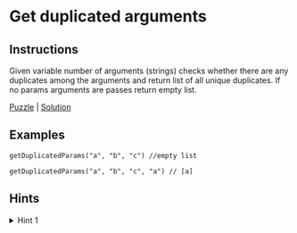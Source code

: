# Get duplicated arguments

## Instructions

Given variable number of arguments (strings) checks whether there are any duplicates among the arguments and return
list of all unique duplicates. If no params arguments are passes return empty list.

[Puzzle](GetDuplicatedArguments.kt) | [Solution](GetDuplicatedArgumentsSolution.kt)

## Examples

```
getDuplicatedParams("a", "b", "c") //empty list

getDuplicatedParams("a", "b", "c", "a") // [a]
```

## Hints

<details>
<summary>Hint 1</summary>
Use frequency counter or multiple pointers pattern.
</details>
